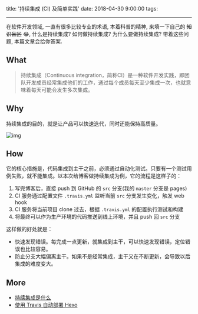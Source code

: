 title: '持续集成 (CI) 及简单实践'
date: 2018-04-30 9:00:00
tags:

---
在软件开发领域, 一直有很多比较专业的术语, 本着科普的精神, 来填一下自己的 ~~知识盲区~~ 😂, 什么是持续集成? 如何做持续集成? 为什么要做持续集成? 带着这些问题, 本篇文章会给你答案.

<!-- more -->
## What

> 持续集成（Continuous integration，简称CI）是一种软件开发实践，即团队开发成员经常集成他们的工作，通过每个成员每天至少集成一次，也就意味着每天可能会发生多次集成。



## Why

持续集成的目的，就是让产品可以快速迭代，同时还能保持高质量。

![img](http://www.ruanyifeng.com/blogimg/asset/2015/bg2015092301.png)



## How

它的核心措施是，代码集成到主干之前，必须通过自动化测试。只要有一个测试用例失败，就不能集成。以本次给博客做持续集成为例，它的流程是这样子的：



1. 写完博客后，直接 push 到 GitHub 的 `src` 分支(我的 `master` 分支是 pages)
2. CI 服务通过配置文件 `.travis.yml` 监听当前 `src` 分支发生变化，触发 web hook
3. CI 服务将当前项目 clone 过去，根据 `.travis.yml` 的配置执行测试和构建
4. 将最终可以作为生产环境的代码推送到线上环境，并且 push 回  `src` 分支



这样做的好处就是：

- 快速发现错误。每完成一点更新，就集成到主干，可以快速发现错误，定位错误也比较容易。
- 防止分支大幅偏离主干。如果不是经常集成，主干又在不断更新，会导致以后集成的难度变大。



## More

- [持续集成是什么](http://www.ruanyifeng.com/blog/2015/09/continuous-integration.html)
- [使用 Travis 自动部署 Hexo](https://segmentfault.com/a/1190000009054888)
